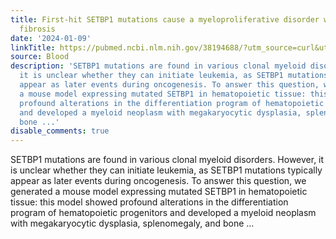 ```yaml
---
title: First-hit SETBP1 mutations cause a myeloproliferative disorder with bone marrow
  fibrosis
date: '2024-01-09'
linkTitle: https://pubmed.ncbi.nlm.nih.gov/38194688/?utm_source=curl&utm_medium=rss&utm_campaign=journals&utm_content=7603509&fc=None&ff=20240110170437&v=2.18.0
source: Blood
description: 'SETBP1 mutations are found in various clonal myeloid disorders. However,
  it is unclear whether they can initiate leukemia, as SETBP1 mutations typically
  appear as later events during oncogenesis. To answer this question, we generated
  a mouse model expressing mutated SETBP1 in hematopoietic tissue: this model showed
  profound alterations in the differentiation program of hematopoietic progenitors
  and developed a myeloid neoplasm with megakaryocytic dysplasia, splenomegaly, and
  bone ...'
disable_comments: true
---
```

SETBP1 mutations are found in various clonal myeloid disorders. However, it is unclear whether they can initiate leukemia, as SETBP1 mutations typically appear as later events during oncogenesis. To answer this question, we generated a mouse model expressing mutated SETBP1 in hematopoietic tissue: this model showed profound alterations in the differentiation program of hematopoietic progenitors and developed a myeloid neoplasm with megakaryocytic dysplasia, splenomegaly, and bone ...